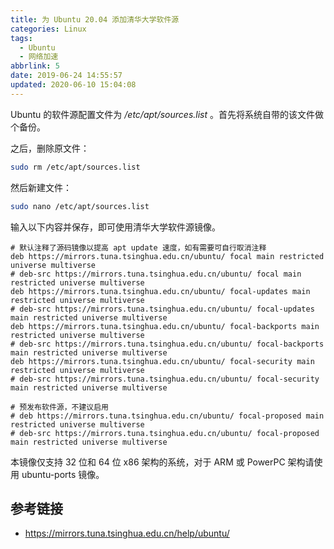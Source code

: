 ```yaml
---
title: 为 Ubuntu 20.04 添加清华大学软件源
categories: Linux
tags:
  - Ubuntu
  - 网络加速
abbrlink: 5
date: 2019-06-24 14:55:57
updated: 2020-06-10 15:04:08
---
```

Ubuntu 的软件源配置文件为 */etc/apt/sources.list* 。首先将系统自带的该文件做个备份。

之后，删除原文件：

```bash
sudo rm /etc/apt/sources.list
```

然后新建文件：

```bash
sudo nano /etc/apt/sources.list
```

输入以下内容并保存，即可使用清华大学软件源镜像。

```
# 默认注释了源码镜像以提高 apt update 速度，如有需要可自行取消注释
deb https://mirrors.tuna.tsinghua.edu.cn/ubuntu/ focal main restricted universe multiverse
# deb-src https://mirrors.tuna.tsinghua.edu.cn/ubuntu/ focal main restricted universe multiverse
deb https://mirrors.tuna.tsinghua.edu.cn/ubuntu/ focal-updates main restricted universe multiverse
# deb-src https://mirrors.tuna.tsinghua.edu.cn/ubuntu/ focal-updates main restricted universe multiverse
deb https://mirrors.tuna.tsinghua.edu.cn/ubuntu/ focal-backports main restricted universe multiverse
# deb-src https://mirrors.tuna.tsinghua.edu.cn/ubuntu/ focal-backports main restricted universe multiverse
deb https://mirrors.tuna.tsinghua.edu.cn/ubuntu/ focal-security main restricted universe multiverse
# deb-src https://mirrors.tuna.tsinghua.edu.cn/ubuntu/ focal-security main restricted universe multiverse

# 预发布软件源，不建议启用
# deb https://mirrors.tuna.tsinghua.edu.cn/ubuntu/ focal-proposed main restricted universe multiverse
# deb-src https://mirrors.tuna.tsinghua.edu.cn/ubuntu/ focal-proposed main restricted universe multiverse
```

本镜像仅支持 32 位和 64 位 x86 架构的系统，对于 ARM 或 PowerPC 架构请使用 ubuntu-ports 镜像。

## 参考链接

- https://mirrors.tuna.tsinghua.edu.cn/help/ubuntu/
